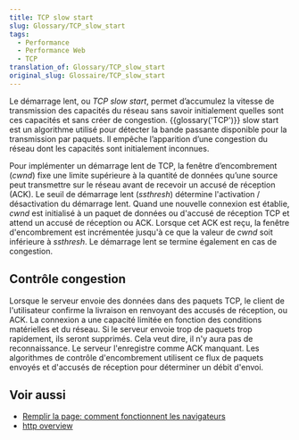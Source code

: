 ```yaml
---
title: TCP slow start
slug: Glossary/TCP_slow_start
tags:
  - Performance
  - Performance Web
  - TCP
translation_of: Glossary/TCP_slow_start
original_slug: Glossaire/TCP_slow_start
---
```

Le démarrage lent, ou _TCP slow start_, permet d’accumulez la vitesse de transmission des capacités du réseau sans savoir initialement quelles sont ces capacités et sans créer de congestion. {{glossary('TCP')}} slow start est un algorithme utilisé pour détecter la bande passante disponible pour la transmission par paquets. Il empêche l’apparition d’une congestion du réseau dont les capacités sont initialement inconnues.

Pour implémenter un démarrage lent de TCP, la fenêtre d’encombrement (_cwnd_) fixe une limite supérieure à la quantité de données qu’une source peut transmettre sur le réseau avant de recevoir un accusé de réception (ACK). Le seuil de démarrage lent (_ssthresh_) détermine l'activation / désactivation du démarrage lent. Quand une nouvelle connexion est établie, _cwnd_ est initialisé à un paquet de données ou d'accusé de réception TCP et attend un accusé de réception ou ACK. Lorsque cet ACK est reçu, la fenêtre d'encombrement est incrémentée jusqu'à ce que la valeur de _cwnd_ soit inférieure à _ssthresh_. Le démarrage lent se termine également en cas de congestion.

## Contrôle congestion

Lorsque le serveur envoie des données dans des paquets TCP, le client de l'utilisateur confirme la livraison en renvoyant des accusés de réception, ou ACK. La connexion a une capacité limitée en fonction des conditions matérielles et du réseau. Si le serveur envoie trop de paquets trop rapidement, ils seront supprimés. Cela veut dire, il n'y aura pas de reconnaissance. Le serveur l'enregistre comme ACK manquant. Les algorithmes de contrôle d'encombrement utilisent ce flux de paquets envoyés et d'accusés de réception pour déterminer un débit d'envoi.

## Voir aussi

- [Remplir la page: comment fonctionnent les navigateurs](/fr/docs/Learn/Performance/Populating_the_page:_how_browsers_work)
- [http overview](/fr/docs/Web/HTTP/Overview)
